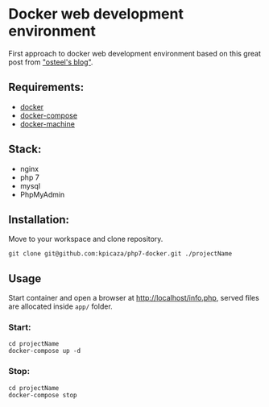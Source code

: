 Docker web development environment
==================================

First approach to docker web development environment based on this great post from 
["osteel's blog"](http://tech.osteel.me/posts/2015/12/18/from-vagrant-to-docker-how-to-use-docker-for-local-web-development.html).

## Requirements:

* [docker](https://docs.docker.com/engine/installation/)
* [docker-compose](https://docs.docker.com/compose/install/)
* [docker-machine](https://docs.docker.com/machine/install-machine/)

## Stack:

* nginx
* php 7
* mysql
* PhpMyAdmin

## Installation:

Move to your workspace and clone repository.

    git clone git@github.com:kpicaza/php7-docker.git ./projectName

## Usage

Start container and open a browser at [http://localhost/info.php](http://localhost/info.php), served files are allocated inside `app/` folder.
    
### Start:

    cd projectName
    docker-compose up -d

### Stop:
    
    cd projectName
    docker-compose stop
